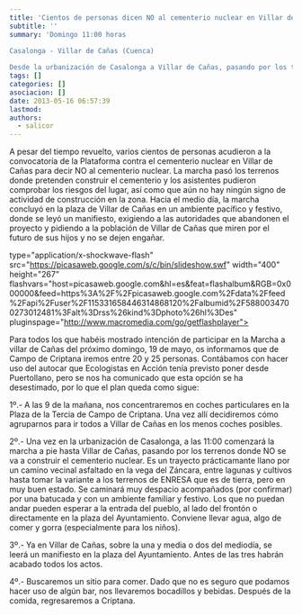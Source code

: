```yaml
---
title: 'Cientos de personas dicen NO al cementerio nuclear en Villar de Cañas'
subtitle: ''
summary: 'Domingo 11:00 horas
	
Casalonga - Villar de Cañas (Cuenca)

Desde la urbanización de Casalonga a Villar de Cañas, pasando por los terrenos comprados donde NO se va a hacer el ATC.'
tags: []
categories: []
asociacion: []
date: 2013-05-16 06:57:39
lastmod:
authors: 
  - salicor
---
```


A pesar del tiempo revuelto, varios cientos de personas acudieron a la convocatoria de la Plataforma contra el cementerio nuclear en Villar de Cañas para decir NO al cementerio nuclear. La marcha pasó los terrenos donde pretenden construir el cementerio y los asistentes pudieron comprobar los riesgos del lugar, así como que aún no hay ningún signo de actividad de construcción en la zona. Hacia el medio día, la marcha concluyó en la plaza de Villar de Cañas en un ambiente pacífico y festivo, donde se leyó un manifiesto, exigiendo a las autoridades que abandonen el proyecto y pidiendo a la población de Villar de Cañas que miren por el futuro de sus hijos y no se dejen engañar. 

type="application/x-shockwave-flash" src="https://picasaweb.google.com/s/c/bin/slideshow.swf" width="400" height="267" flashvars="host=picasaweb.google.com&hl=es&feat=flashalbum&RGB=0x000000&feed=https%3A%2F%2Fpicasaweb.google.com%2Fdata%2Ffeed%2Fapi%2Fuser%2F115331658446314868120%2Falbumid%2F5880034700273012481%3Falt%3Drss%26kind%3Dphoto%26hl%3Des" pluginspage="http://www.macromedia.com/go/getflashplayer"></embed>




Para todos los que habéis mostrado intención de participar en la Marcha a villar de Cañas del próximo domingo, 19 de mayo, os informamos  que de Campo de Criptana iremos entre 20 y 25 personas. Contábamos con hacer uso del autocar que Ecologistas en Acción tenía previsto poner desde Puertollano, pero se nos ha comunicado que esta opción se ha desestimado, por lo que el plan queda como sigue:

1º.- A las 9 de la mañana, nos concentraremos en coches particulares en la Plaza de la Tercia de Campo de Criptana. Una vez allí decidiremos cómo agruparnos para ir todos a Villar de Cañas en los menos coches posibles.

2º.- Una vez en la urbanización de Casalonga, a las 11:00 comenzará la marcha a pie hasta Villar de Cañas, pasando por los terrenos donde NO se va a construir el cementerio nuclear. Es un trayecto prácticamante llano por un camino vecinal asfaltado en la vega del Záncara, entre lagunas y cultivos hasta tomar la variante a los terrenos de ENRESA que es de tierra, pero en muy buen estado. Se caminará muy despacio acompañados (por confirmar) por una batucada y con un ambiente familiar y festivo. Los que no puedan andar pueden esperar a la entrada del pueblo, al lado del frontón o directamente en la plaza del Ayuntamiento.  Conviene llevar agua, algo de comer y gorra (especialmente para los niños).

3º.- Ya en Villar de Cañas, sobre la una y media o dos del mediodía, se leerá un manifiesto en la plaza del Ayuntamiento. Antes de las tres habrán acabado todos los actos.

4º.- Buscaremos un sitio para comer. Dado que no es seguro que podamos hacer uso de algún bar, nos llevaremos bocadillos y bebidas. Después de la comida, regresaremos a Criptana.

